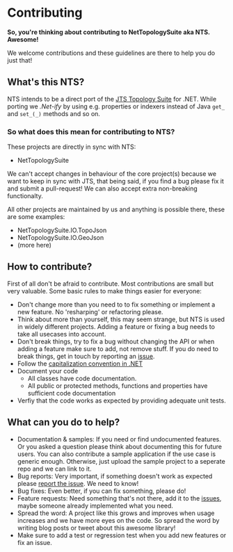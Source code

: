 # Contributing

**So, you're thinking about contributing to NetTopologySuite aka NTS. Awesome!** 

We welcome contributions and these guidelines are there to help you do just that! 

## What's this NTS?

NTS intends to be a direct port of the [JTS Topology Suite](https://www.locationtech.org/projects/technology.jts) for .NET. While porting we _.Net-ify_ by using e.g. properties or indexers instead of Java `get_` and `set_(_)` methods and so on.

### So what does this mean for contributing to NTS? 

These projects are directly in sync with NTS:

- NetTopologySuite

We can't accept changes in behaviour of the core project(s) because we want to keep in sync with JTS, that being said, if you find a bug please fix it and submit a pull-request! We can also accept extra non-breaking functionalty.

All other projects are maintained by us and anything is possible there, these are some examples:

- NetTopologySuite.IO.TopoJson
- NetTopologySuite.IO.GeoJson
- (more here)

## How to contribute?

First of all don't be afraid to contribute. Most contributions are small but very valuable. Some basic rules to make things easier for everyone:

- Don't change more than you need to to fix something or implement a new feature. No 'resharping' or refactoring please.
- Think about more than yourself, this may seem strange, but NTS is used in widely different projects. Adding a feature or fixing a bug needs to take all usecases into account.
- Don't break things, try to fix a bug without changing the API or when adding a feature make sure to add, not remove stuff. If you do need to break things, get in touch by reporting an [issue](https://github.com/NetTopologySuite/NetTopologySuite/issues).
- Follow the [capitalization convention in .NET](https://msdn.microsoft.com/en-us/library/ms229043(v=vs.110).aspx)
- Document your code
  - All classes have code documentation.
  - All public or protected methods, functions and properties have sufficient code documentation
- Verfiy that the code works as expected by providing adequate unit tests.

## What can you do to help?

- Documentation & samples: If you need or find undocumented features. Or you asked a question please think about documenting this for future users. You can also contribute a sample application if the use case is generic enough. Otherwise, just upload the sample project to a seperate repo and we can link to it.
- Bug reports: Very important, if something doesn't work as expected please [report the issue](https://github.com/NetTopologySuite/NetTopologySuite/issues). We need to know!
- Bug fixes: Even better, if you can fix something, please do!
- Feature requests: Need something that's not there, add it to the [issues](https://github.com/NetTopologySuite/NetTopologySuite/issues), maybe someone already implemented what you need.
- Spread the word: A project like this grows and improves when usage increases and we have more eyes on the code. So spread the word by writing blog posts or tweet about this awesome library!
- Make sure to add a test or regression test when you add new features or fix an issue.
